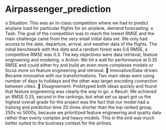 # Airpassenger_prediction
o	Situation: This was an in-class competition where we had to predict airplane load for particular flights for an airplane, demand forecasting.
o	Task: The goal of the competition was to reach the lowest RMSE and the main challenge came from the very small initial data set. We only had access to the date, departure, arrival, and weather data of the flights. The initial benchmark with this data and a random forest was 0.6 RMSE, a competitive RMSE was 0.3. The key objectives were data retrieval, feature engineering and modeling. 
o	Action: We hit a wall for performance at 0.35 RMSE and could either try and build an even more complexes models or focus more on feature engineering and retrieval.
	Innovative/Data-driven: Became innovative with our transformations. Two main ideas were using number of days to holidays and the other was target encoding connection between cities.
	Disagreement: Prototyped both ideas quickly and found that feature engineering was clearly the way to go.
o	Result: We achieved an RMSE 0.25, second in the rankings, but what set us apart got us the highest overall grade for the project was the fact that our model had a training and prediction time 20 times shorter than the top ranked group, 250s vs 5000s, because we prioritized feature engineering and quality data rather than overly complex and heavy models. This in the end was much better suited to the business context for the airlines.
